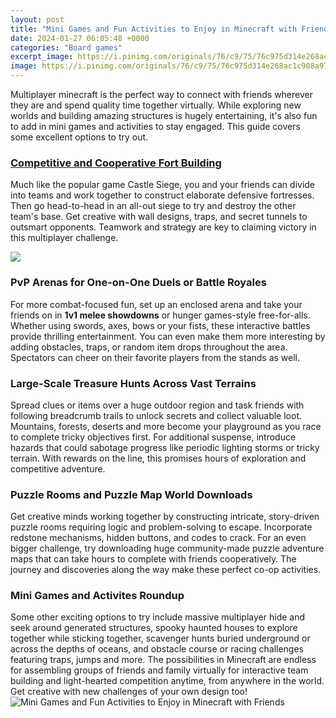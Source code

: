 ```yaml
---
layout: post
title: "Mini Games and Fun Activities to Enjoy in Minecraft with Friends"
date: 2024-01-27 06:05:48 +0000
categories: "Board games"
excerpt_image: https://i.pinimg.com/originals/76/c9/75/76c975d314e268ac1c908a972cf51955.jpg
image: https://i.pinimg.com/originals/76/c9/75/76c975d314e268ac1c908a972cf51955.jpg
---
```


Multiplayer minecraft is the perfect way to connect with friends wherever they are and spend quality time together virtually. While exploring new worlds and building amazing structures is hugely entertaining, it's also fun to add in mini games and activities to stay engaged. This guide covers some excellent options to try out.
### [Competitive and Cooperative Fort Building](https://store.fi.io.vn/chihuahua-good)  
Much like the popular game Castle Siege, you and your friends can divide into teams and work together to construct elaborate defensive fortresses. Then go head-to-head in an all-out siege to try and destroy the other team's base. Get creative with wall designs, traps, and secret tunnels to outsmart opponents. Teamwork and strategy are key to claiming victory in this multiplayer challenge.

![](https://static1.makeuseofimages.com/wordpress/wp-content/uploads/2021/03/minecraft-alex-steve.png)
### **PvP Arenas for One-on-One Duels or Battle Royales**
For more combat-focused fun, set up an enclosed arena and take your friends on in **1v1 melee showdowns** or hunger games-style free-for-alls. Whether using swords, axes, bows or your fists, these interactive battles provide thrilling entertainment. You can even make them more interesting by adding obstacles, traps, or random item drops throughout the area. Spectators can cheer on their favorite players from the stands as well.     
### **Large-Scale Treasure Hunts Across Vast Terrains**  
Spread clues or items over a huge outdoor region and task friends with following breadcrumb trails to unlock secrets and collect valuable loot. Mountains, forests, deserts and more become your playground as you race to complete tricky objectives first. For additional suspense, introduce hazards that could sabotage progress like periodic lighting storms or tricky terrain. With rewards on the line, this promises hours of exploration and competitive adventure.
### **Puzzle Rooms and Puzzle Map World Downloads**
Get creative minds working together by constructing intricate, story-driven puzzle rooms requiring logic and problem-solving to escape. Incorporate redstone mechanisms, hidden buttons, and codes to crack. For an even bigger challenge, try downloading huge community-made puzzle adventure maps that can take hours to complete with friends cooperatively. The journey and discoveries along the way make these perfect co-op activities.
### **Mini Games and Activites Roundup**
Some other exciting options to try include massive multiplayer hide and seek around generated structures, spooky haunted houses to explore together while sticking together, scavenger hunts buried underground or across the depths of oceans, and obstacle course or racing challenges featuring traps, jumps and more. The possibilities in Minecraft are endless for assembling groups of friends and family virtually for interactive team building and light-hearted competition anytime, from anywhere in the world. Get creative with new challenges of your own design too!
![Mini Games and Fun Activities to Enjoy in Minecraft with Friends](https://i.pinimg.com/originals/76/c9/75/76c975d314e268ac1c908a972cf51955.jpg)